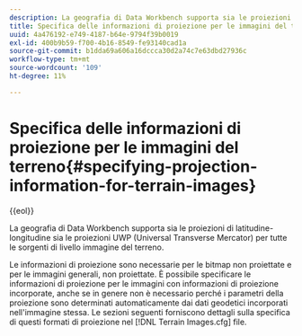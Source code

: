 ```yaml
---
description: La geografia di Data Workbench supporta sia le proiezioni di latitudine-longitudine sia le proiezioni UWP (Universal Transverse Mercator) per tutte le sorgenti di livello immagine del terreno.
title: Specifica delle informazioni di proiezione per le immagini del terreno
uuid: 4a476192-e749-4187-b64e-9794f39b0019
exl-id: 400b9b59-f700-4b16-8549-fe93140cad1a
source-git-commit: b1dda69a606a16dccca30d2a74c7e63dbd27936c
workflow-type: tm+mt
source-wordcount: '109'
ht-degree: 11%

---
```


# Specifica delle informazioni di proiezione per le immagini del terreno{#specifying-projection-information-for-terrain-images}

{{eol}}

La geografia di Data Workbench supporta sia le proiezioni di latitudine-longitudine sia le proiezioni UWP (Universal Transverse Mercator) per tutte le sorgenti di livello immagine del terreno.

Le informazioni di proiezione sono necessarie per le bitmap non proiettate e per le immagini generali, non proiettate. È possibile specificare le informazioni di proiezione per le immagini con informazioni di proiezione incorporate, anche se in genere non è necessario perché i parametri della proiezione sono determinati automaticamente dai dati geodetici incorporati nell&#39;immagine stessa. Le sezioni seguenti forniscono dettagli sulla specifica di questi formati di proiezione nel [!DNL Terrain Images.cfg] file.
